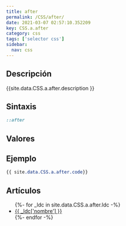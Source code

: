 ```yaml
---
title: after
permalink: /CSS/after/
date: 2021-03-07 02:57:10.352209
key: CSS.a.after
category: css
tags: ['selector css']
sidebar: 
  nav: css
---
```


## Descripción
{{site.data.CSS.a.after.description }}

## Sintaxis
~~~css
::after
~~~

## Valores

## Ejemplo
~~~css
{{ site.data.CSS.a.after.code}}
~~~

## Artículos
<ul>
{%- for _ldc in site.data.CSS.a.after.ldc -%}
   <li>
       <a href="{{_ldc['url'] }}">{{ _ldc['nombre'] }}</a>
   </li>
{%- endfor -%}
</ul>
